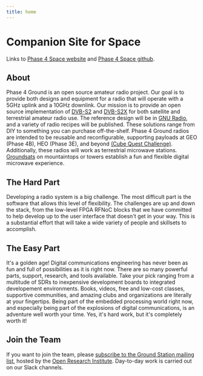 ```yaml
---
title: home
---
```


# Companion Site for Space
 
Links to [Phase 4 Space website](https://phase4space.github.io) and
[Phase 4 Space github](https://github.com/phase4space).

## About

Phase 4 Ground is an open source amateur radio project. Our goal is to provide both designs and equipment for a radio that will operate with a 5GHz uplink and a 10GHz downlink. Our mission is to provide an open source implementation of [DVB-S2](https://www.dvb.org/standards/dvb-s2) and [DVB-S2X](https://www.dvb.org/standards/dvb-s2x) for both satellite and terrestrial amateur radio use. The reference design will be in [GNU Radio](https://www.gnuradio.org/), and a variety of radio recipes will be published. These solutions range from DIY to something you can purchase off-the-shelf. Phase 4 Ground radios are intended to be reusable and reconfigurable, supporting payloads at GEO (Phase 4B), HEO (Phase 3E), and beyond [(Cube Quest Challenge)](http://www.nasa.gov/cubequest/details). Additionally, these radios will work as terrestrial microwave stations. [Groundsats](/groundsat) on mountaintops or towers establish a fun and flexible digital microwave experience.

## The Hard Part

Developing a radio system is a big challenge. The most difficult part is the software that allows this level of flexibility. The challenges are up and down the stack, from the low-level FPGA RFNoC blocks that we have committed to help develop up to the user interface that doesn't get in your way. This is a substantial effort that will take a wide variety of people and skillsets to accomplish.

## The Easy Part

It's a golden age! Digital communications engineering has never been as fun and full of possibilities as it is right now. There are so many powerful parts, support, research, and tools available. Take your pick ranging from a multitude of SDRs to inexpensive development boards to integrated developement environments. Books, videos, free and low-cost classes, supportive communities, and amazing clubs and organizations are literally at your fingertips. Being part of the embedded processing world right now, and especially being part of the explosions of digital communications, is an adventure well worth your time. Yes, it's hard work, but it's completely worth it! 

## Join the Team

If you want to join the team, please [subscribe to the Ground Station mailing list](http://lists.openresearch.institute/listinfo.cgi/ground-station-openresearch.institute), hosted by the [Open Research Institute](https://openresearch.institute/). Day-to-day work is carried out on our Slack channels.
